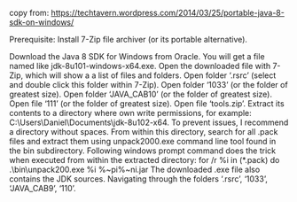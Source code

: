 copy from:
https://techtavern.wordpress.com/2014/03/25/portable-java-8-sdk-on-windows/



Prerequisite: Install 7-Zip file archiver (or its portable alternative).

Download the Java 8 SDK for Windows from Oracle. You will get a file named like jdk-8u101-windows-x64.exe.
Open the downloaded file with 7-Zip, which will show a a list of files and folders.
Open folder ‘.rsrc’ (select and double click this folder within 7-Zip).
Open folder ‘1033’ (or the folder of greatest size).
Open folder ‘JAVA_CAB10’ (or the folder of greatest size).
Open file ‘111’ (or the folder of greatest size).
Open file ‘tools.zip’.
Extract its contents to a directory where own write permissions, for example: C:\Users\Daniel\Documents\jdk-8u102-x64. To prevent issues, I recommend a directory without spaces.
From within this directory, search for all .pack files and extract them using unpack2000.exe command line tool found in the bin subdirectory. Following windows prompt command does the trick when executed from within the extracted directory: for /r %i in (*.pack) do .\bin\unpack200.exe %i %~pi%~ni.jar
The downloaded .exe file also contains the JDK sources. Navigating through the folders ‘.rsrc’, ‘1033’, ‘JAVA_CAB9’, ‘110’.


